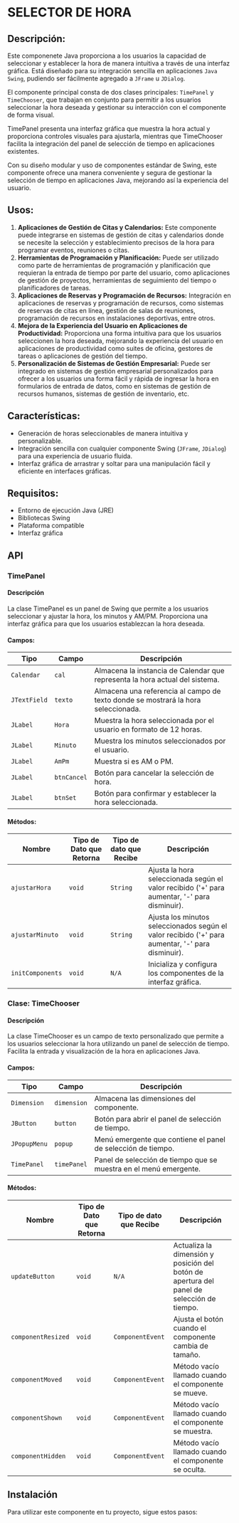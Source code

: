 # SELECTOR DE HORA

## Descripción:

Este componenete Java proporciona a los usuarios la capacidad de seleccionar y establecer la hora de manera intuitiva a través de una interfaz gráfica. Está diseñado para su integración sencilla en aplicaciones `Java Swing`, pudiendo ser fácilmente agregado a `JFrame` u `JDialog`.

El componente principal consta de dos clases principales: `TimePanel` y `TimeChooser`, que trabajan en conjunto para permitir a los usuarios seleccionar la hora deseada y gestionar su interacción con el componente de forma visual.

TimePanel presenta una interfaz gráfica que muestra la hora actual y proporciona controles visuales para ajustarla, mientras que TimeChooser facilita la integración del panel de selección de tiempo en aplicaciones existentes.

Con su diseño modular y uso de componentes estándar de Swing, este componente ofrece una manera conveniente y segura de gestionar la selección de tiempo en aplicaciones Java, mejorando así la experiencia del usuario.

## Usos:
1. **Aplicaciones de Gestión de Citas y Calendarios:** Este componente puede integrarse en sistemas de gestión de citas y calendarios donde se necesite la selección y establecimiento precisos de la hora para programar eventos, reuniones o citas.
2. **Herramientas de Programación y Planificación:** Puede ser utilizado como parte de herramientas de programación y planificación que requieran la entrada de tiempo por parte del usuario, como aplicaciones de gestión de proyectos, herramientas de seguimiento del tiempo o planificadores de tareas.
3. **Aplicaciones de Reservas y Programación de Recursos:** Integración en aplicaciones de reservas y programación de recursos, como sistemas de reservas de citas en línea, gestión de salas de reuniones, programación de recursos en instalaciones deportivas, entre otros.
4. **Mejora de la Experiencia del Usuario en Aplicaciones de Productividad:** Proporciona una forma intuitiva para que los usuarios seleccionen la hora deseada, mejorando la experiencia del usuario en aplicaciones de productividad como suites de oficina, gestores de tareas o aplicaciones de gestión del tiempo.
5. **Personalización de Sistemas de Gestión Empresarial:** Puede ser integrado en sistemas de gestión empresarial personalizados para ofrecer a los usuarios una forma fácil y rápida de ingresar la hora en formularios de entrada de datos, como en sistemas de gestión de recursos humanos, sistemas de gestión de inventario, etc.




## Características:
- Generación de horas seleccionables de manera intuitiva y personalizable.
- Integración sencilla con cualquier componente Swing (`JFrame`, `JDialog`) para una experiencia de usuario fluida.
- Interfaz gráfica de arrastrar y soltar para una manipulación fácil y eficiente en interfaces gráficas.


## Requisitos:
- Entorno de ejecución Java (JRE)
- Bibliotecas Swing
- Plataforma compatible
- Interfaz gráfica

## API
### TimePanel

#### Descripción
La clase TimePanel es un panel de Swing que permite a los usuarios seleccionar y ajustar la hora, los minutos y AM/PM. Proporciona una interfaz gráfica para que los usuarios establezcan la hora deseada.

#### Campos:
| Tipo| Campo| Descripción|
|---------------|----------|-----------------------------------------------------------------------------------------------|
| `Calendar`| `cal`| Almacena la instancia de Calendar que representa la hora actual del sistema.|
| `JTextField`| `texto`| Almacena una referencia al campo de texto donde se mostrará la hora seleccionada.|
| `JLabel`| `Hora`| Muestra la hora seleccionada por el usuario en formato de 12 horas.|
| `JLabel`| `Minuto`| Muestra los minutos seleccionados por el usuario.|
| `JLabel`| `AmPm`| Muestra si es AM o PM.|
| `JLabel`| `btnCancel`| Botón para cancelar la selección de hora.|
| `JLabel`| `btnSet`| Botón para confirmar y establecer la hora seleccionada.|

#### Métodos:
| Nombre| Tipo de Dato que Retorna | Tipo de dato que Recibe | Descripción|
|-------|--------------------------|-------------------------|------------|
| `ajustarHora`| `void`| `String`| Ajusta la hora seleccionada según el valor recibido ('+' para aumentar, '-' para disminuir).|
| `ajustarMinuto`| `void`| `String`| Ajusta los minutos seleccionados según el valor recibido ('+' para aumentar, '-' para disminuir).|  
| `initComponents`| `void`| `N/A`| Inicializa y configura los componentes de la interfaz gráfica.|

### Clase: TimeChooser

#### Descripción
La clase TimeChooser es un campo de texto personalizado que permite a los usuarios seleccionar la hora utilizando un panel de selección de tiempo. Facilita la entrada y visualización de la hora en aplicaciones Java.

#### Campos:
| Tipo| Campo| Descripción|
|-----|------|------------|
| `Dimension`| `dimension`| Almacena las dimensiones del componente.|
| `JButton`| `button`| Botón para abrir el panel de selección de tiempo.|
| `JPopupMenu`| `popup`| Menú emergente que contiene el panel de selección de tiempo.|
| `TimePanel`| `timePanel`| Panel de selección de tiempo que se muestra en el menú emergente.|

#### Métodos:
| Nombre| Tipo de Dato que Retorna| Tipo de dato que Recibe| Descripción|
|-------|-------------------------|------------------------|------------|
| `updateButton`| `void`| `N/A`| Actualiza la dimensión y posición del botón de apertura del panel de selección de tiempo.|
| `componentResized`| `void` | `ComponentEvent`| Ajusta el botón cuando el componente cambia de tamaño.|
| `componentMoved`| `void`| `ComponentEvent`| Método vacío llamado cuando el componente se mueve.|
| `componentShown`| `void`| `ComponentEvent`| Método vacío llamado cuando el componente se muestra.|
| `componentHidden`| `void`| `ComponentEvent`| Método vacío llamado cuando el componente se oculta.|

## Instalación
Para utilizar este componente en tu proyecto, sigue estos pasos:





